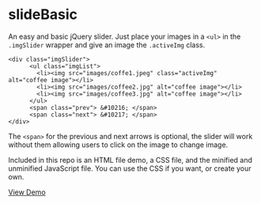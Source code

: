 # slideBasic

An easy and basic jQuery slider. Just place your images in a ```<ul>``` in the ```.imgSlider``` wrapper and give an image the ```.activeImg``` class.

```
<div class="imgSlider">
      <ul class="imgList">
        <li><img src="images/coffe1.jpeg" class="activeImg" alt="coffee image"></li>
        <li><img src="images/coffee2.jpg" alt="coffee image"></li>
        <li><img src="images/coffee3.jpg" alt="coffee image"></li>
      </ul>
      <span class="prev"> &#10216; </span>
      <span class="next"> &#10217; </span>
</div>
```

The ```<span>``` for the previous and next arrows is optional, the slider will work without them allowing users to click on the image to change image.

Included in this repo is an HTML file demo, a CSS file, and the minified and unminified JavaScript file. You can use the CSS if you want,
or create your own.

[View Demo](http://dpcobb.github.io/slideBasic/)
